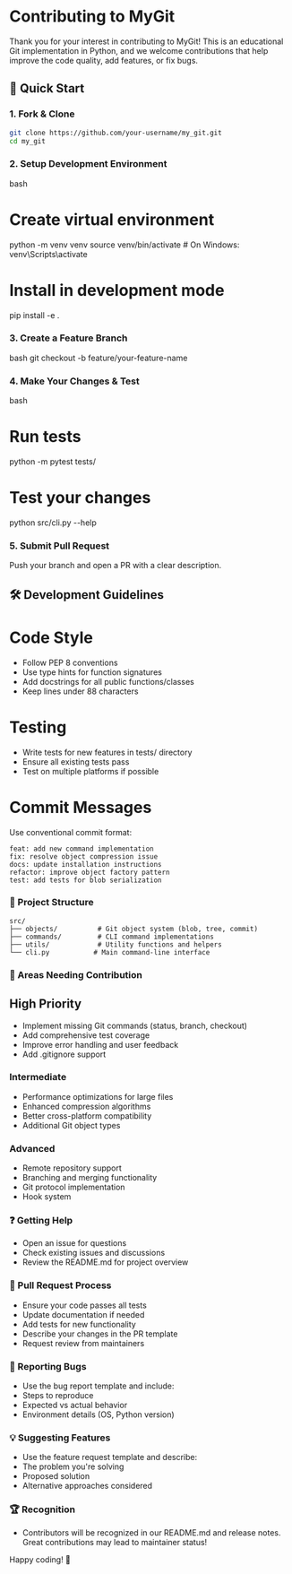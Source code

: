 # Contributing to MyGit

Thank you for your interest in contributing to MyGit! This is an educational Git implementation in Python, and we welcome contributions that help improve the code quality, add features, or fix bugs.

## 🚀 Quick Start

### 1. Fork & Clone
```bash
git clone https://github.com/your-username/my_git.git
cd my_git
``` 
### 2. Setup Development Environment
bash

# Create virtual environment
python -m venv venv
source venv/bin/activate  # On Windows: venv\Scripts\activate

# Install in development mode
pip install -e .

### 3. Create a Feature Branch
bash
git checkout -b feature/your-feature-name

### 4. Make Your Changes & Test
bash
# Run tests
python -m pytest tests/

# Test your changes
python src/cli.py --help

### 5. Submit Pull Request
Push your branch and open a PR with a clear description.

## 🛠️ Development Guidelines

# Code Style
- Follow PEP 8 conventions
- Use type hints for function signatures
- Add docstrings for all public functions/classes
- Keep lines under 88 characters

# Testing
- Write tests for new features in tests/ directory
- Ensure all existing tests pass
- Test on multiple platforms if possible

# Commit Messages
Use conventional commit format:


    feat: add new command implementation
    fix: resolve object compression issue
    docs: update installation instructions
    refactor: improve object factory pattern
    test: add tests for blob serialization

### 📁 Project Structure

    src/
    ├── objects/          # Git object system (blob, tree, commit)
    ├── commands/         # CLI command implementations
    ├── utils/            # Utility functions and helpers
    └── cli.py           # Main command-line interface

### 🎯 Areas Needing Contribution

## High Priority
- Implement missing Git commands (status, branch, checkout)
- Add comprehensive test coverage
- Improve error handling and user feedback
- Add .gitignore support

### Intermediate
- Performance optimizations for large files
- Enhanced compression algorithms
- Better cross-platform compatibility
- Additional Git object types

### Advanced
- Remote repository support
- Branching and merging functionality
- Git protocol implementation
- Hook system

### ❓ Getting Help
- Open an issue for questions
- Check existing issues and discussions
- Review the README.md for project overview

### 📝 Pull Request Process
- Ensure your code passes all tests
- Update documentation if needed
- Add tests for new functionality
- Describe your changes in the PR template
- Request review from maintainers

### 🐛 Reporting Bugs
- Use the bug report template and include:
- Steps to reproduce
- Expected vs actual behavior
- Environment details (OS, Python version)

### 💡 Suggesting Features
- Use the feature request template and describe:
- The problem you're solving
- Proposed solution
- Alternative approaches considered

### 🏆 Recognition
- Contributors will be recognized in our README.md and release notes. Great contributions may lead to maintainer status!

Happy coding! 🎉